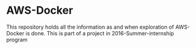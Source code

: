 # AWS-Docker
This repository holds all the information as and when exploration of AWS-Docker is done. This is part of a project in 2016-Summer-internship program

